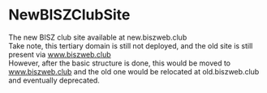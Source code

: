 # NewBISZClubSite
The new BISZ club site available at new.biszweb.club\
Take note, this tertiary domain is still not deployed, and the old site is still present via www.biszweb.club \
However, after the basic structure is done, this would be moved to www.biszweb.club and the old one would be relocated at old.biszweb.club and eventually deprecated.
